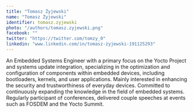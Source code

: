 ```yaml
---
title: "Tomasz Żyjewski"
name: "Tomasz Żyjewski"
identifier: tomasz.zyjewski
photo: "/authors/tomasz.zyjewski.png"
facebook: ""
twitter: "https://twitter.com/tomzy_0"
linkedin: "www.linkedin.com/in/tomasz-żyjewski-191125293"
---
```

An Embedded Systems Engineer with a primary focus on the Yocto Project and
systems update integration, specializing in the optimization and configuration
of components within embedded devices, including bootloaders, kernels, and user
applications. Mainly interested in enhancing the security and trustworthiness of
everyday devices. Committed to continuously expanding the knowledge in the field
of embedded systems. Regularly participant of conferences, delivered couple
speeches at events such as FOSDEM and the Yocto Summit.
